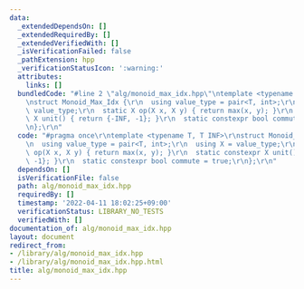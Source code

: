 ```yaml
---
data:
  _extendedDependsOn: []
  _extendedRequiredBy: []
  _extendedVerifiedWith: []
  _isVerificationFailed: false
  _pathExtension: hpp
  _verificationStatusIcon: ':warning:'
  attributes:
    links: []
  bundledCode: "#line 2 \"alg/monoid_max_idx.hpp\"\ntemplate <typename T, T INF>\r\
    \nstruct Monoid_Max_Idx {\r\n  using value_type = pair<T, int>;\r\n  using X =\
    \ value_type;\r\n  static X op(X x, X y) { return max(x, y); }\r\n  static constexpr\
    \ X unit() { return {-INF, -1}; }\r\n  static constexpr bool commute = true;\r\
    \n};\r\n"
  code: "#pragma once\r\ntemplate <typename T, T INF>\r\nstruct Monoid_Max_Idx {\r\
    \n  using value_type = pair<T, int>;\r\n  using X = value_type;\r\n  static X\
    \ op(X x, X y) { return max(x, y); }\r\n  static constexpr X unit() { return {-INF,\
    \ -1}; }\r\n  static constexpr bool commute = true;\r\n};\r\n"
  dependsOn: []
  isVerificationFile: false
  path: alg/monoid_max_idx.hpp
  requiredBy: []
  timestamp: '2022-04-11 18:02:25+09:00'
  verificationStatus: LIBRARY_NO_TESTS
  verifiedWith: []
documentation_of: alg/monoid_max_idx.hpp
layout: document
redirect_from:
- /library/alg/monoid_max_idx.hpp
- /library/alg/monoid_max_idx.hpp.html
title: alg/monoid_max_idx.hpp
---
```

